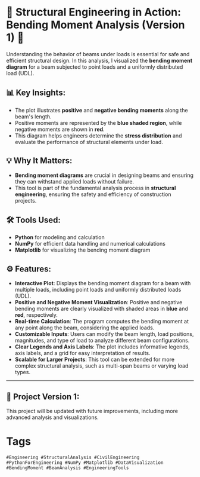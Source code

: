 # 🔧 Structural Engineering in Action: Bending Moment Analysis (Version 1) 🔧

Understanding the behavior of beams under loads is essential for safe and efficient structural design. In this analysis, I visualized the **bending moment diagram** for a beam subjected to point loads and a uniformly distributed load (UDL).

## 📊 Key Insights:

- The plot illustrates **positive** and **negative bending moments** along the beam's length.
- Positive moments are represented by the **blue shaded region**, while negative moments are shown in **red**.
- This diagram helps engineers determine the **stress distribution** and evaluate the performance of structural elements under load.

## 💡 Why It Matters:

- **Bending moment diagrams** are crucial in designing beams and ensuring they can withstand applied loads without failure.
- This tool is part of the fundamental analysis process in **structural engineering**, ensuring the safety and efficiency of construction projects.

## 🛠 Tools Used:

- **Python** for modeling and calculation
- **NumPy** for efficient data handling and numerical calculations
- **Matplotlib** for visualizing the bending moment diagram


## ⚙️ Features:

- **Interactive Plot**: Displays the bending moment diagram for a beam with multiple loads, including point loads and uniformly distributed loads (UDL).
- **Positive and Negative Moment Visualization**: Positive and negative bending moments are clearly visualized with shaded areas in **blue** and **red**, respectively.
- **Real-time Calculation**: The program computes the bending moment at any point along the beam, considering the applied loads.
- **Customizable Inputs**: Users can modify the beam length, load positions, magnitudes, and type of load to analyze different beam configurations.
- **Clear Legends and Axis Labels**: The plot includes informative legends, axis labels, and a grid for easy interpretation of results.
- **Scalable for Larger Projects**: This tool can be extended for more complex structural analysis, such as multi-span beams or varying load types.

---

## 📅 Project Version 1:

This project will be updated with future improvements, including more advanced analysis and visualizations.

# Tags

`#Engineering #StructuralAnalysis #CivilEngineering #PythonForEngineering #NumPy #Matplotlib #DataVisualization #BendingMoment #BeamAnalysis #EngineeringTools`

